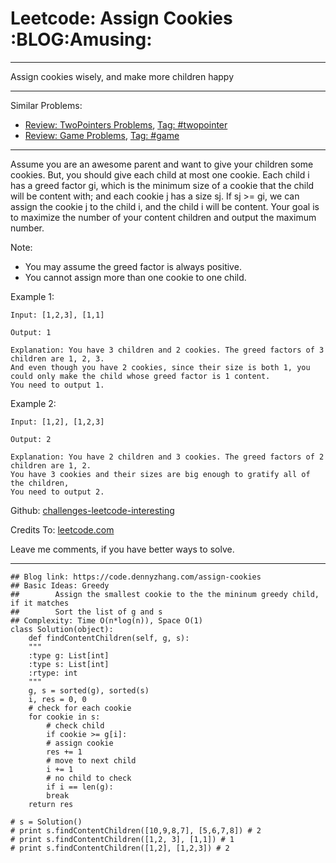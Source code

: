 
# Leetcode: Assign Cookies     :BLOG:Amusing:

---

Assign cookies wisely, and make more children happy  

---

Similar Problems:  

-   [Review: TwoPointers Problems](https://code.dennyzhang.com/review-twopointer), [Tag: #twopointer](https://code.dennyzhang.com/tag/twopointer)
-   [Review: Game Problems](https://code.dennyzhang.com/review-game), [Tag: #game](https://code.dennyzhang.com/tag/game)

---

Assume you are an awesome parent and want to give your children some cookies. But, you should give each child at most one cookie. Each child i has a greed factor gi, which is the minimum size of a cookie that the child will be content with; and each cookie j has a size sj. If sj >= gi, we can assign the cookie j to the child i, and the child i will be content. Your goal is to maximize the number of your content children and output the maximum number.  

Note:  

-   You may assume the greed factor is always positive.
-   You cannot assign more than one cookie to one child.

Example 1:  

    Input: [1,2,3], [1,1]
    
    Output: 1
    
    Explanation: You have 3 children and 2 cookies. The greed factors of 3 children are 1, 2, 3. 
    And even though you have 2 cookies, since their size is both 1, you could only make the child whose greed factor is 1 content.
    You need to output 1.

Example 2:  

    Input: [1,2], [1,2,3]
    
    Output: 2
    
    Explanation: You have 2 children and 3 cookies. The greed factors of 2 children are 1, 2. 
    You have 3 cookies and their sizes are big enough to gratify all of the children, 
    You need to output 2.

Github: [challenges-leetcode-interesting](https://github.com/DennyZhang/challenges-leetcode-interesting/tree/master/problems/assign-cookies)  

Credits To: [leetcode.com](https://leetcode.com/problems/assign-cookies/description/)  

Leave me comments, if you have better ways to solve.  

---

    ## Blog link: https://code.dennyzhang.com/assign-cookies
    ## Basic Ideas: Greedy
    ##        Assign the smallest cookie to the the mininum greedy child, if it matches
    ##        Sort the list of g and s
    ## Complexity: Time O(n*log(n)), Space O(1)
    class Solution(object):
        def findContentChildren(self, g, s):
    	"""
    	:type g: List[int]
    	:type s: List[int]
    	:rtype: int
    	"""
    	g, s = sorted(g), sorted(s)
    	i, res = 0, 0
    	# check for each cookie
    	for cookie in s:
    	    # check child
    	    if cookie >= g[i]:
    		# assign cookie
    		res += 1
    		# move to next child
    		i += 1
    	    # no child to check
    	    if i == len(g):
    		break            
    	return res
    
    # s = Solution()
    # print s.findContentChildren([10,9,8,7], [5,6,7,8]) # 2
    # print s.findContentChildren([1,2, 3], [1,1]) # 1
    # print s.findContentChildren([1,2], [1,2,3]) # 2

